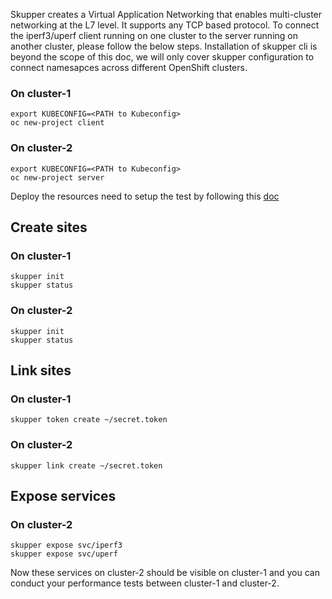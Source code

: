 Skupper creates a Virtual Application Networking that enables multi-cluster networking at the L7 level. It supports any TCP based protocol. To connect the iperf3/uperf client running on one cluster to the server running on another cluster, please follow the below steps. Installation of skupper cli is beyond the scope of this doc, we will only cover skupper configuration to connect namesapces across different OpenShift clusters.

### On cluster-1

```
export KUBECONFIG=<PATH to Kubeconfig>
oc new-project client
```

### On cluster-2
```
export KUBECONFIG=<PATH to Kubeconfig>
oc new-project server
```

Deploy the resources need to setup the test by following this [doc](../manifests/creating-resources.md)

## Create sites

### On cluster-1

```
skupper init
skupper status
```
	
### On cluster-2

```
skupper init
skupper status
```  

## Link sites

### On cluster-1

```
skupper token create ~/secret.token
```  

### On cluster-2

```
skupper link create ~/secret.token
```

## Expose services

### On cluster-2

```
skupper expose svc/iperf3
skupper expose svc/uperf
```

Now these services on cluster-2 should be visible on cluster-1 and you can conduct your performance tests between cluster-1 and cluster-2.

